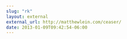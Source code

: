 ```yaml
---
slug: "rk"
layout: external
external_url: http://matthewlein.com/ceaser/
date: 2013-01-09T09:42:54-06:00
---
```

